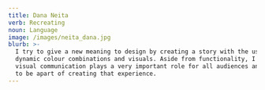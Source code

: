 ```yaml
---
title: Dana Neita
verb: Recreating
noun: Language
image: /images/neita_dana.jpg
blurb: >-
  I try to give a new meaning to design by creating a story with the use of
  dynamic colour combinations and visuals. Aside from functionality, I believe
  visual communication plays a very important role for all audiences and I want
  to be apart of creating that experience.
---
```


